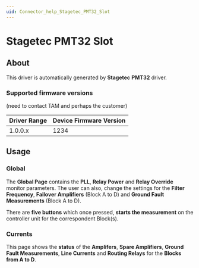 ```yaml
---
uid: Connector_help_Stagetec_PMT32_Slot
---
```


# Stagetec PMT32 Slot

## About

This driver is automatically generated by **Stagetec** **PMT32** driver.

### Supported firmware versions

(need to contact TAM and perhaps the customer)

| **Driver Range** | **Device Firmware Version** |
|------------------|-----------------------------|
| 1.0.0.x          | 1234                        |

## Usage

### Global

The **Global Page** contains the **PLL**, **Relay Power** and **Relay Override** monitor parameters. The user can also, change the settings for the **Filter Frequency**, **Failover Amplifiers** (Block A to D) and **Ground Fault Measurements** (Block A to D).

There are **five buttons** which once pressed, **starts the measurement** on the controller unit for the correspondent Block(s).

### Currents

This page shows the **status** of the **Amplifers**, **Spare Amplifiers**, **Ground Fault Measurements**, **Line Currents** and **Routing Relays** for the **Blocks from A to D**.


